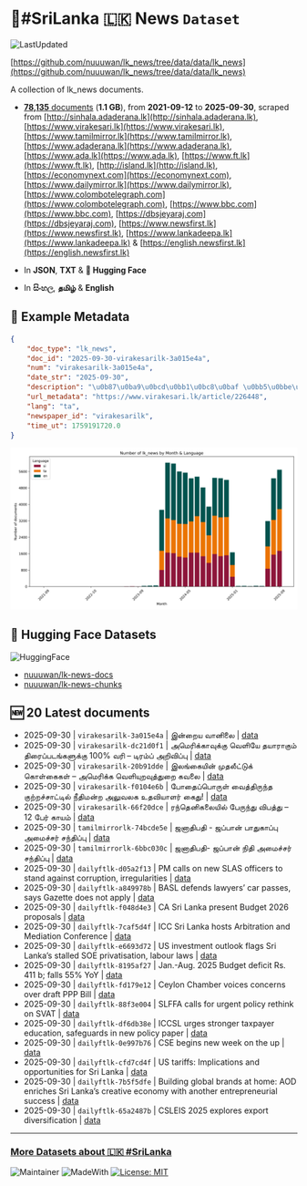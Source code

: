 # 📄#SriLanka 🇱🇰 News `Dataset`

![LastUpdated](https://img.shields.io/badge/last_updated-2025--09--30_06:14:30-green)

[https://github.com/nuuuwan/lk_news/tree/data/data/lk_news](https://github.com/nuuuwan/lk_news/tree/data/data/lk_news)

A collection of lk_news documents.

- [**78,135** documents](https://github.com/nuuuwan/lk_news/tree/data/data/lk_news) (**1.1 GB**), from **2021-09-12** to **2025-09-30**, scraped from [http://sinhala.adaderana.lk](http://sinhala.adaderana.lk), [https://www.virakesari.lk](https://www.virakesari.lk), [https://www.tamilmirror.lk](https://www.tamilmirror.lk), [https://www.adaderana.lk](https://www.adaderana.lk), [https://www.ada.lk](https://www.ada.lk), [https://www.ft.lk](https://www.ft.lk), [http://island.lk](http://island.lk), [https://economynext.com](https://economynext.com), [https://www.dailymirror.lk](https://www.dailymirror.lk), [https://www.colombotelegraph.com](https://www.colombotelegraph.com), [https://www.bbc.com](https://www.bbc.com), [https://dbsjeyaraj.com](https://dbsjeyaraj.com), [https://www.newsfirst.lk](https://www.newsfirst.lk), [https://www.lankadeepa.lk](https://www.lankadeepa.lk) & [https://english.newsfirst.lk](https://english.newsfirst.lk)

- In **JSON**, **TXT** & **🤗 Hugging Face**

- In **සිංහල**, **தமிழ்** & **English**

## 📝 Example Metadata

```json
{
    "doc_type": "lk_news",
    "doc_id": "2025-09-30-virakesarilk-3a015e4a",
    "num": "virakesarilk-3a015e4a",
    "date_str": "2025-09-30",
    "description": "\u0b87\u0ba9\u0bcd\u0bb1\u0bc8\u0baf \u0bb5\u0bbe\u0ba9\u0bbf\u0bb2\u0bc8",
    "url_metadata": "https://www.virakesari.lk/article/226448",
    "lang": "ta",
    "newspaper_id": "virakesarilk",
    "time_ut": 1759191720.0
}
```

![Chart](https://raw.githubusercontent.com/nuuuwan/lk_news/refs/heads/data/data/lk_news/docs_by_month_and_lang.png)

## 🤗 Hugging Face Datasets

![HuggingFace](https://img.shields.io/badge/-HuggingFace-FDEE21?style=for-the-badge&logo=HuggingFace)

- [nuuuwan/lk-news-docs](https://huggingface.co/datasets/nuuuwan/lk-news-docs)
- [nuuuwan/lk-news-chunks](https://huggingface.co/datasets/nuuuwan/lk-news-chunks)

## 🆕 20 Latest documents

- 2025-09-30 | `virakesarilk-3a015e4a` | இன்றைய வானிலை | [data](https://github.com/nuuuwan/lk_news/tree/data/data/lk_news/2020s/2025/2025-09-30-virakesarilk-3a015e4a)
- 2025-09-30 | `virakesarilk-dc21d0f1` | அமெரிக்காவுக்கு வெளியே தயாராகும் திரைப்படங்களுக்கு 100% வரி – டிரம்ப் அறிவிப்பு | [data](https://github.com/nuuuwan/lk_news/tree/data/data/lk_news/2020s/2025/2025-09-30-virakesarilk-dc21d0f1)
- 2025-09-30 | `virakesarilk-20b91dde` | இலங்கையின் முதலீட்டுக் கொள்கைகள் – அமெரிக்க வெளியுறவுத்துறை கவலை | [data](https://github.com/nuuuwan/lk_news/tree/data/data/lk_news/2020s/2025/2025-09-30-virakesarilk-20b91dde)
- 2025-09-30 | `virakesarilk-f0104e6b` | போதைப்பொருள் வைத்திருந்த குற்றச்சாட்டில் நீதிமன்ற அலுவலக உதவியாளர் கைது! | [data](https://github.com/nuuuwan/lk_news/tree/data/data/lk_news/2020s/2025/2025-09-30-virakesarilk-f0104e6b)
- 2025-09-30 | `virakesarilk-66f20dce` | ரந்தெனிகலையில் பேருந்து விபத்து – 12 பேர் காயம் | [data](https://github.com/nuuuwan/lk_news/tree/data/data/lk_news/2020s/2025/2025-09-30-virakesarilk-66f20dce)
- 2025-09-30 | `tamilmirrorlk-74bcde5e` | ஜனாதிபதி - ஜப்பான் பாதுகாப்பு அமைச்சர் சந்திப்பு | [data](https://github.com/nuuuwan/lk_news/tree/data/data/lk_news/2020s/2025/2025-09-30-tamilmirrorlk-74bcde5e)
- 2025-09-30 | `tamilmirrorlk-6bbc030c` | ஜனாதிபதி- ஜப்பான் நிதி அமைச்சர் சந்திப்பு | [data](https://github.com/nuuuwan/lk_news/tree/data/data/lk_news/2020s/2025/2025-09-30-tamilmirrorlk-6bbc030c)
- 2025-09-30 | `dailyftlk-d05a2f13` | PM calls on new SLAS officers to stand against corruption, irregularities | [data](https://github.com/nuuuwan/lk_news/tree/data/data/lk_news/2020s/2025/2025-09-30-dailyftlk-d05a2f13)
- 2025-09-30 | `dailyftlk-a849978b` | BASL defends lawyers’ car passes, says Gazette does not apply | [data](https://github.com/nuuuwan/lk_news/tree/data/data/lk_news/2020s/2025/2025-09-30-dailyftlk-a849978b)
- 2025-09-30 | `dailyftlk-f048d4e3` | CA Sri Lanka present Budget 2026 proposals | [data](https://github.com/nuuuwan/lk_news/tree/data/data/lk_news/2020s/2025/2025-09-30-dailyftlk-f048d4e3)
- 2025-09-30 | `dailyftlk-7caf5d4f` | ICC Sri Lanka hosts Arbitration and Mediation Conference | [data](https://github.com/nuuuwan/lk_news/tree/data/data/lk_news/2020s/2025/2025-09-30-dailyftlk-7caf5d4f)
- 2025-09-30 | `dailyftlk-e6693d72` | US investment outlook flags Sri Lanka’s stalled SOE privatisation, labour laws | [data](https://github.com/nuuuwan/lk_news/tree/data/data/lk_news/2020s/2025/2025-09-30-dailyftlk-e6693d72)
- 2025-09-30 | `dailyftlk-8195af27` | Jan.-Aug. 2025 Budget deficit Rs. 411 b; falls 55% YoY | [data](https://github.com/nuuuwan/lk_news/tree/data/data/lk_news/2020s/2025/2025-09-30-dailyftlk-8195af27)
- 2025-09-30 | `dailyftlk-fd179e12` | Ceylon Chamber voices concerns over draft PPP Bill | [data](https://github.com/nuuuwan/lk_news/tree/data/data/lk_news/2020s/2025/2025-09-30-dailyftlk-fd179e12)
- 2025-09-30 | `dailyftlk-88f3e004` | SLFFA calls for urgent policy rethink on SVAT | [data](https://github.com/nuuuwan/lk_news/tree/data/data/lk_news/2020s/2025/2025-09-30-dailyftlk-88f3e004)
- 2025-09-30 | `dailyftlk-df6db38e` | ICCSL urges stronger taxpayer education, safeguards in new policy paper | [data](https://github.com/nuuuwan/lk_news/tree/data/data/lk_news/2020s/2025/2025-09-30-dailyftlk-df6db38e)
- 2025-09-30 | `dailyftlk-0e997b76` | CSE begins new week on the up | [data](https://github.com/nuuuwan/lk_news/tree/data/data/lk_news/2020s/2025/2025-09-30-dailyftlk-0e997b76)
- 2025-09-30 | `dailyftlk-cfd7cd4f` | US tariffs: Implications and opportunities for Sri Lanka | [data](https://github.com/nuuuwan/lk_news/tree/data/data/lk_news/2020s/2025/2025-09-30-dailyftlk-cfd7cd4f)
- 2025-09-30 | `dailyftlk-7b5f5dfe` | Building global brands at home: AOD enriches Sri Lanka’s creative economy with another entrepreneurial success | [data](https://github.com/nuuuwan/lk_news/tree/data/data/lk_news/2020s/2025/2025-09-30-dailyftlk-7b5f5dfe)
- 2025-09-30 | `dailyftlk-65a2487b` | CSLEIS 2025 explores export diversification | [data](https://github.com/nuuuwan/lk_news/tree/data/data/lk_news/2020s/2025/2025-09-30-dailyftlk-65a2487b)

---

### [More Datasets about 🇱🇰 #SriLanka](https://github.com/nuuuwan/lk_datasets)

![Maintainer](https://img.shields.io/badge/maintainer-nuuuwan-red)
![MadeWith](https://img.shields.io/badge/made_with-python-blue)
[![License: MIT](https://img.shields.io/badge/License-MIT-yellow.svg)](https://opensource.org/licenses/MIT)
